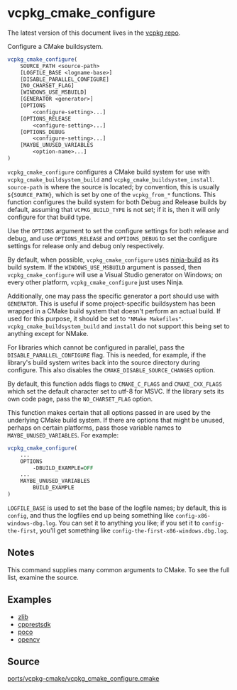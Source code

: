 # vcpkg_cmake_configure

The latest version of this document lives in the [vcpkg repo](https://github.com/Microsoft/vcpkg/blob/master/docs/maintainers/ports/vcpkg-cmake/vcpkg_cmake_configure.md).

Configure a CMake buildsystem.

```cmake
vcpkg_cmake_configure(
    SOURCE_PATH <source-path>
    [LOGFILE_BASE <logname-base>]
    [DISABLE_PARALLEL_CONFIGURE]
    [NO_CHARSET_FLAG]
    [WINDOWS_USE_MSBUILD]
    [GENERATOR <generator>]
    [OPTIONS
        <configure-setting>...]
    [OPTIONS_RELEASE
        <configure-setting>...]
    [OPTIONS_DEBUG
        <configure-setting>...]
    [MAYBE_UNUSED_VARIABLES
        <option-name>...]
)
```

`vcpkg_cmake_configure` configures a CMake build system for use with
`vcpkg_cmake_buildsystem_build` and `vcpkg_cmake_buildsystem_install`.
`source-path` is where the source is located; by convention,
this is usually `${SOURCE_PATH}`, which is set by one of the `vcpkg_from_*` functions.
This function configures the build system for both Debug and Release builds by default,
assuming that `VCPKG_BUILD_TYPE` is not set; if it is, then it will only configure for
that build type.

Use the `OPTIONS` argument to set the configure settings for both release and debug,
and use `OPTIONS_RELEASE` and `OPTIONS_DEBUG` to set the configure settings for
release only and debug only respectively.

By default, when possible, `vcpkg_cmake_configure` uses [ninja-build]
as its build system. If the `WINDOWS_USE_MSBUILD` argument is passed, then
`vcpkg_cmake_configure` will use a Visual Studio generator on Windows;
on every other platform, `vcpkg_cmake_configure` just uses Ninja.

[ninja-build]: https://ninja-build.org/

Additionally, one may pass the specific generator a port should use with `GENERATOR`.
This is useful if some project-specific buildsystem
has been wrapped in a CMake build system that doesn't perform an actual build.
If used for this purpose, it should be set to `"NMake Makefiles"`.
`vcpkg_cmake_buildsystem_build` and `install` do not support this being set to anything
except for NMake.

For libraries which cannot be configured in parallel,
pass the `DISABLE_PARALLEL_CONFIGURE` flag. This is needed, for example,
if the library's build system writes back into the source directory during configure.
This also disables the `CMAKE_DISABLE_SOURCE_CHANGES` option.

By default, this function adds flags to `CMAKE_C_FLAGS` and `CMAKE_CXX_FLAGS`
which set the default character set to utf-8 for MSVC.
If the library sets its own code page, pass the `NO_CHARSET_FLAG` option.

This function makes certain that all options passed in are used by the
underlying CMake build system. If there are options that might be unused,
perhaps on certain platforms, pass those variable names to
`MAYBE_UNUSED_VARIABLES`. For example:
```cmake
vcpkg_cmake_configure(
    ...
    OPTIONS
        -DBUILD_EXAMPLE=OFF
    ...
    MAYBE_UNUSED_VARIABLES
        BUILD_EXAMPLE
)
```

`LOGFILE_BASE` is used to set the base of the logfile names;
by default, this is `config`, and thus the logfiles end up being something like
`config-x86-windows-dbg.log`. You can set it to anything you like;
if you set it to `config-the-first`,
you'll get something like `config-the-first-x86-windows.dbg.log`.

## Notes
This command supplies many common arguments to CMake. To see the full list, examine the source.

## Examples

* [zlib](https://github.com/Microsoft/vcpkg/blob/master/ports/zlib/portfile.cmake)
* [cpprestsdk](https://github.com/Microsoft/vcpkg/blob/master/ports/cpprestsdk/portfile.cmake)
* [poco](https://github.com/Microsoft/vcpkg/blob/master/ports/poco/portfile.cmake)
* [opencv](https://github.com/Microsoft/vcpkg/blob/master/ports/opencv/portfile.cmake)

## Source
[ports/vcpkg-cmake/vcpkg\_cmake\_configure.cmake](https://github.com/Microsoft/vcpkg/blob/master/ports/vcpkg-cmake/vcpkg_cmake_configure.cmake)
